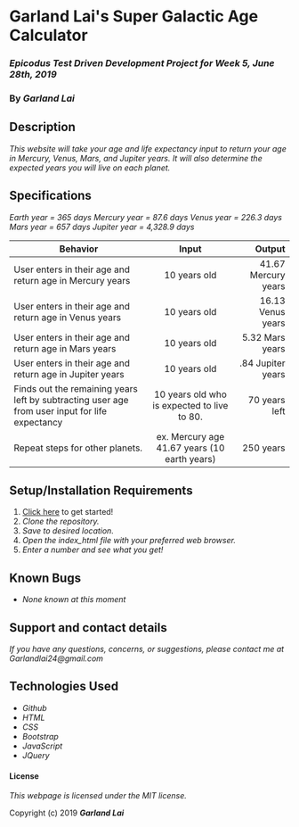 # Garland Lai's Super Galactic Age Calculator

### _Epicodus Test Driven Development Project for Week 5, June 28th, 2019_

### By _*Garland Lai*_

## Description

_This website will take your age and life expectancy input to return your age in Mercury, Venus, Mars, and Jupiter years. It will also determine the expected years you will live on each planet._

## Specifications

_Earth year = 365 days_
_Mercury year = 87.6 days_
_Venus year = 226.3 days_
_Mars year = 657 days_
_Jupiter year = 4,328.9 days_

| Behavior | Input | Output |
| ------------- |:-------------:| -----:|
| User enters in their age and return age in Mercury years | 10 years old | 41.67 Mercury years |
| User enters in their age and return age in Venus years | 10 years old | 16.13 Venus years |
| User enters in their age and return age in Mars years | 10 years old | 5.32 Mars years |
| User enters in their age and return age in Jupiter years | 10 years old | .84 Jupiter years |  
| Finds out the remaining years left by subtracting user age from user input for life expectancy | 10 years old who is expected to live to 80. | 70 years left |
| Repeat steps for other planets. | ex. Mercury age 41.67 years (10 earth years) | 250 years |

## Setup/Installation Requirements

1. [Click here](https://github.com/GarlandLai/Super-Galactic-Age-Calculator.git) to get started!
2. _Clone the repository._
3. _Save to desired location._
4. _Open the index_html file with your preferred web browser._
5. _Enter a number and see what you get!_

## Known Bugs

* _None known at this moment_

## Support and contact details

_If you have any questions, concerns, or suggestions, please contact me at Garlandlai24@gmail.com_

## Technologies Used

* _Github_
* _HTML_
* _CSS_
* _Bootstrap_
* _JavaScript_
* _JQuery_

#### License

*This webpage is licensed under the MIT license.*

Copyright (c) 2019 **_Garland Lai_**
